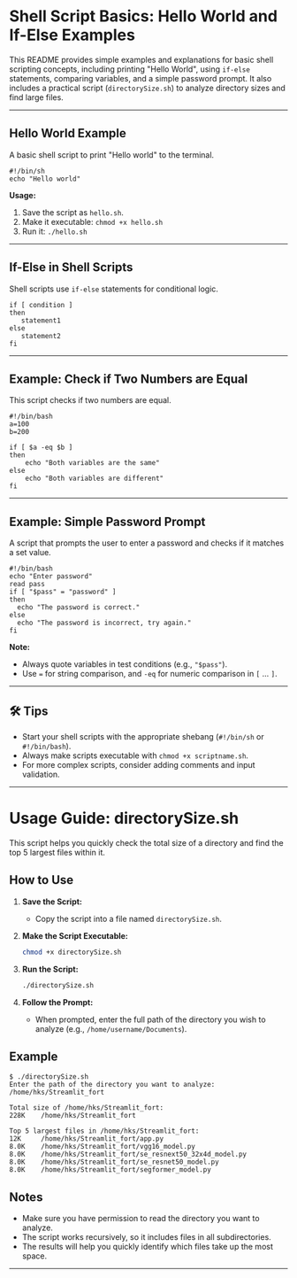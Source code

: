 # Shell Script Basics: Hello World and If-Else Examples

This README provides simple examples and explanations for basic shell scripting concepts, including printing "Hello World", using `if-else` statements, comparing variables, and a simple password prompt. It also includes a practical script (`directorySize.sh`) to analyze directory sizes and find large files.

---

## Hello World Example

A basic shell script to print "Hello world" to the terminal.

```shell
#!/bin/sh
echo "Hello world"
```

**Usage:**
1. Save the script as `hello.sh`.
2. Make it executable: `chmod +x hello.sh`
3. Run it: `./hello.sh`

---

## If-Else in Shell Scripts

Shell scripts use `if-else` statements for conditional logic.

```shell
if [ condition ]
then
   statement1
else
   statement2
fi
```

---

## Example: Check if Two Numbers are Equal

This script checks if two numbers are equal.

```shell
#!/bin/bash
a=100
b=200

if [ $a -eq $b ]
then
    echo "Both variables are the same"
else
    echo "Both variables are different"
fi
```

---

## Example: Simple Password Prompt

A script that prompts the user to enter a password and checks if it matches a set value.

```shell
#!/bin/bash
echo "Enter password"
read pass
if [ "$pass" = "password" ]
then
  echo "The password is correct."
else
  echo "The password is incorrect, try again."
fi
```

**Note:**  
- Always quote variables in test conditions (e.g., `"$pass"`).
- Use `=` for string comparison, and `-eq` for numeric comparison in `[` ... `]`.

---

## 🛠️ Tips

- Start your shell scripts with the appropriate shebang (`#!/bin/sh` or `#!/bin/bash`).
- Always make scripts executable with `chmod +x scriptname.sh`.
- For more complex scripts, consider adding comments and input validation.

---

# Usage Guide: directorySize.sh

This script helps you quickly check the total size of a directory and find the top 5 largest files within it.

## How to Use

1. **Save the Script:**
   - Copy the script into a file named `directorySize.sh`.

2. **Make the Script Executable:**
   ```bash
   chmod +x directorySize.sh
   ```

3. **Run the Script:**
   ```bash
   ./directorySize.sh
   ```

4. **Follow the Prompt:**
   - When prompted, enter the full path of the directory you wish to analyze (e.g., `/home/username/Documents`).

## Example

```shell
$ ./directorySize.sh
Enter the path of the directory you want to analyze:
/home/hks/Streamlit_fort

Total size of /home/hks/Streamlit_fort:
228K    /home/hks/Streamlit_fort

Top 5 largest files in /home/hks/Streamlit_fort:
12K     /home/hks/Streamlit_fort/app.py
8.0K    /home/hks/Streamlit_fort/vgg16_model.py
8.0K    /home/hks/Streamlit_fort/se_resnext50_32x4d_model.py
8.0K    /home/hks/Streamlit_fort/se_resnet50_model.py
8.0K    /home/hks/Streamlit_fort/segformer_model.py
```

##  Notes

- Make sure you have permission to read the directory you want to analyze.
- The script works recursively, so it includes files in all subdirectories.
- The results will help you quickly identify which files take up the most space.

---
